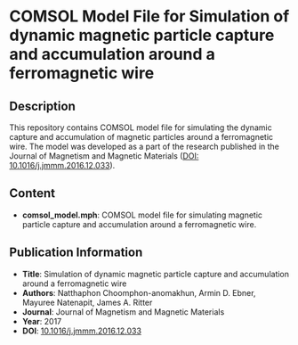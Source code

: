 # COMSOL Model File for Simulation of dynamic magnetic particle capture and accumulation around a ferromagnetic wire

## Description
This repository contains COMSOL model file for simulating the dynamic capture and accumulation of magnetic particles around a ferromagnetic wire. The model was developed as a part of the research published in the Journal of Magnetism and Magnetic Materials ([DOI: 10.1016/j.jmmm.2016.12.033](https://doi.org/10.1016/j.jmmm.2016.12.033)).

## Content
- **comsol_model.mph**: COMSOL model file for simulating magnetic particle capture and accumulation around a ferromagnetic wire.

## Publication Information
- **Title**: Simulation of dynamic magnetic particle capture and accumulation around a ferromagnetic wire
- **Authors**: Natthaphon Choomphon-anomakhun, Armin D. Ebner, Mayuree Natenapit, James A. Ritter
- **Journal**: Journal of Magnetism and Magnetic Materials
- **Year**: 2017
- **DOI**: [10.1016/j.jmmm.2016.12.033](https://doi.org/10.1016/j.jmmm.2016.12.033)
